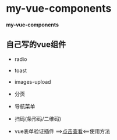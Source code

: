 # my-vue-components

**my-vue-components**

## 自己写的vue组件

* radio

* toast

* images-upload

* 分页

* 导航菜单

* 扫码(条形码/二维码)

* vue表单验证插件 ==>[点击查看](https://www.npmjs.com/package/wy-validate)<==使用方法
